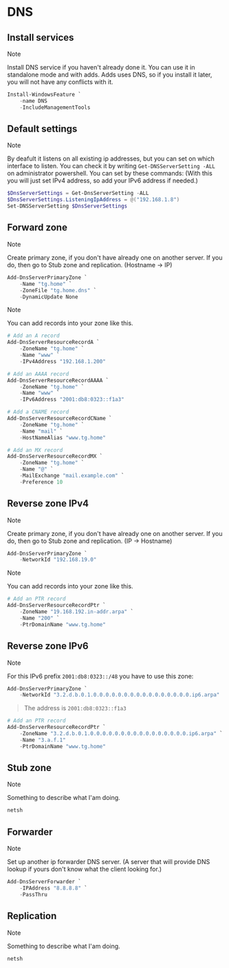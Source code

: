# DNS

## Install services

> [!NOTE]
> Install DNS service if you haven't already done it. You can use it in standalone mode and with adds. Adds uses DNS, so if you install it later, you will not have any conflicts with it.

```powershell
Install-WindowsFeature `
    -name DNS
    -IncludeManagementTools
```

## Default settings

> [!NOTE]
> By deafult it listens on all existing ip addresses, but you can set on which interface to listen. You can check it by writing `Get-DNSServerSetting -ALL` on administrator powershell. You can set by these commands: (With this you will just set IPv4 address, so add your IPv6 address if needed.)

```powershell
$DnsServerSettings = Get-DnsServerSetting -ALL
$DnsServerSettings.ListeningIpAddress = @("192.168.1.8")
Set-DNSServerSetting $DnsServerSettings
 ```

## Forward zone

> [!NOTE]
> Create primary zone, if you don't have already one on another server. If you do, then go to Stub zone and replication. (Hostname -> IP)

```powershell
Add-DnsServerPrimaryZone `
    -Name "tg.home" `
    -ZoneFile "tg.home.dns" `
    -DynamicUpdate None
```

> [!NOTE]
> You can add records into your zone like this.

```powershell
# Add an A record
Add-DnsServerResourceRecordA `
    -ZoneName "tg.home" `
    -Name "www" `
    -IPv4Address "192.168.1.200"

# Add an AAAA record
Add-DnsServerResourceRecordAAAA `
    -ZoneName "tg.home" `
    -Name "www" `
    -IPv6Address "2001:db8:0323::f1a3"

# Add a CNAME record
Add-DnsServerResourceRecordCName `
    -ZoneName "tg.home" `
    -Name "mail" `
    -HostNameAlias "www.tg.home"

# Add an MX record
Add-DnsServerResourceRecordMX `
    -ZoneName "tg.home" `
    -Name "@" `
    -MailExchange "mail.example.com" `
    -Preference 10
```

## Reverse zone IPv4

> [!NOTE]
> Create primary zone, if you don't have already one on another server. If you do, then go to Stub zone and replication. (IP -> Hostname)

```powershell
Add-DnsServerPrimaryZone `
    -NetworkId "192.168.19.0"
```

> [!NOTE]
> You can add records into your zone like this.

```powershell
# Add an PTR record
Add-DnsServerResourceRecordPtr `
    -ZoneName "19.168.192.in-addr.arpa" `
    -Name "200" `
    -PtrDomainName "www.tg.home"
```

## Reverse zone IPv6

> [!NOTE]
> For this IPv6 prefix `2001:db8:0323::/48` you have to use this zone:

```powershell
Add-DnsServerPrimaryZone `
    -NetworkId "3.2.d.b.0.1.0.0.0.0.0.0.0.0.0.0.0.0.0.0.0.0.ip6.arpa"
```

> The address is `2001:db8:0323::f1a3`

```powershell
# Add an PTR record
Add-DnsServerResourceRecordPtr `
    -ZoneName "3.2.d.b.0.1.0.0.0.0.0.0.0.0.0.0.0.0.0.0.0.0.ip6.arpa" `
    -Name "3.a.f.1"
    -PtrDomainName "www.tg.home"
```

## Stub zone

> [!NOTE]
> Something to describe what I'am doing.

```powershell
netsh 
```

## Forwarder

> [!NOTE]
> Set up another ip forwarder DNS server. (A server that will provide DNS lookup if yours don't know what the client looking for.)

```powershell
Add-DnsServerForwarder `
    -IPAddress "8.8.8.8" `
    -PassThru
```

## Replication

> [!NOTE]
> Something to describe what I'am doing.

```powershell
netsh 
```
